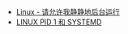 - [Linux - 请允许我静静地后台运行](http://www.cnblogs.com/zhenbianshu/p/7152327.html)
- [LINUX PID 1 和 SYSTEMD](http://coolshell.cn/articles/17998.html)